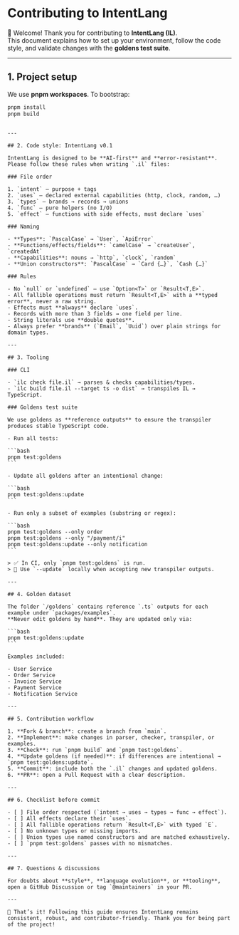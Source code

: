# Contributing to IntentLang

👋 Welcome! Thank you for contributing to **IntentLang (IL)**.  
This document explains how to set up your environment, follow the code style, and validate changes with the **goldens test suite**.

---

## 1. Project setup

We use **pnpm workspaces**. To bootstrap:

```bash
pnpm install
pnpm build
```
````

---

## 2. Code style: IntentLang v0.1

IntentLang is designed to be **AI-first** and **error-resistant**.
Please follow these rules when writing `.il` files:

### File order

1. `intent` — purpose + tags
2. `uses` — declared external capabilities (http, clock, random, …)
3. `types` — brands → records → unions
4. `func` — pure helpers (no I/O)
5. `effect` — functions with side effects, must declare `uses`

### Naming

- **Types**: `PascalCase` → `User`, `ApiError`
- **Functions/effects/fields**: `camelCase` → `createUser`, `createdAt`
- **Capabilities**: nouns → `http`, `clock`, `random`
- **Union constructors**: `PascalCase` → `Card {…}`, `Cash {…}`

### Rules

- No `null` or `undefined` — use `Option<T>` or `Result<T,E>`.
- All fallible operations must return `Result<T,E>` with a **typed error**, never a raw string.
- Effects must **always** declare `uses`.
- Records with more than 3 fields → one field per line.
- String literals use **double quotes**.
- Always prefer **brands** (`Email`, `Uuid`) over plain strings for domain types.

---

## 3. Tooling

### CLI

- `ilc check file.il` → parses & checks capabilities/types.
- `ilc build file.il --target ts -o dist` → transpiles IL → TypeScript.

### Goldens test suite

We use goldens as **reference outputs** to ensure the transpiler produces stable TypeScript code.

- Run all tests:

```bash
pnpm test:goldens
```

- Update all goldens after an intentional change:

```bash
pnpm test:goldens:update
```

- Run only a subset of examples (substring or regex):

```bash
pnpm test:goldens --only order
pnpm test:goldens --only "/payment/i"
pnpm test:goldens:update --only notification
```

> ✅ In CI, only `pnpm test:goldens` is run.
> 📝 Use `--update` locally when accepting new transpiler outputs.

---

## 4. Golden dataset

The folder `/goldens` contains reference `.ts` outputs for each example under `packages/examples`.
**Never edit goldens by hand**. They are updated only via:

```bash
pnpm test:goldens:update
```

Examples included:

- User Service
- Order Service
- Invoice Service
- Payment Service
- Notification Service

---

## 5. Contribution workflow

1. **Fork & branch**: create a branch from `main`.
2. **Implement**: make changes in parser, checker, transpiler, or examples.
3. **Check**: run `pnpm build` and `pnpm test:goldens`.
4. **Update goldens (if needed)**: if differences are intentional → `pnpm test:goldens:update`.
5. **Commit**: include both the `.il` changes and updated goldens.
6. **PR**: open a Pull Request with a clear description.

---

## 6. Checklist before commit

- [ ] File order respected (`intent → uses → types → func → effect`).
- [ ] All effects declare their `uses`.
- [ ] All fallible operations return `Result<T,E>` with typed `E`.
- [ ] No unknown types or missing imports.
- [ ] Union types use named constructors and are matched exhaustively.
- [ ] `pnpm test:goldens` passes with no mismatches.

---

## 7. Questions & discussions

For doubts about **style**, **language evolution**, or **tooling**, open a GitHub Discussion or tag `@maintainers` in your PR.

---

🎉 That’s it! Following this guide ensures IntentLang remains consistent, robust, and contributor-friendly. Thank you for being part of the project!
